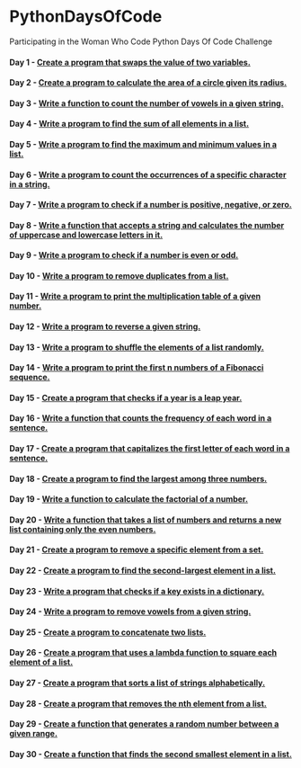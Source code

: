 # PythonDaysOfCode

Participating in the Woman Who Code Python Days Of Code Challenge

#### Day 1 - [Create a program that swaps the value of two variables.](https://github.com/madiajijah11/PythonDaysOfCode/blob/main/day1.py)

#### Day 2 - [Create a program to calculate the area of a circle given its radius.](https://github.com/madiajijah11/PythonDaysOfCode/blob/main/day2.py)

#### Day 3 - [Write a function to count the number of vowels in a given string.](https://github.com/madiajijah11/PythonDaysOfCode/blob/main/day3.py)

#### Day 4 - [Write a program to find the sum of all elements in a list.](https://github.com/madiajijah11/PythonDaysOfCode/blob/main/day4.py)

#### Day 5 - [Write a program to find the maximum and minimum values in a list.](https://github.com/madiajijah11/PythonDaysOfCode/blob/main/day5.py)

#### Day 6 - [Write a program to count the occurrences of a specific character in a string.](https://github.com/madiajijah11/PythonDaysOfCode/blob/main/day6.py)

#### Day 7 - [Write a program to check if a number is positive, negative, or zero.](https://github.com/madiajijah11/PythonDaysOfCode/blob/main/day7.py)

#### Day 8 - [Write a function that accepts a string and calculates the number of uppercase and lowercase letters in it.](https://github.com/madiajijah11/PythonDaysOfCode/blob/main/day8.py)

#### Day 9 - [Write a program to check if a number is even or odd.](https://github.com/madiajijah11/PythonDaysOfCode/blob/main/day9.py)

#### Day 10 - [Write a program to remove duplicates from a list.](https://github.com/madiajijah11/PythonDaysOfCode/blob/main/day10.py)

#### Day 11 - [Write a program to print the multiplication table of a given number.](https://github.com/madiajijah11/PythonDaysOfCode/blob/main/day11.py)

#### Day 12 - [Write a program to reverse a given string.](https://github.com/madiajijah11/PythonDaysOfCode/blob/main/day12.py)

#### Day 13 - [Write a program to shuffle the elements of a list randomly.](https://github.com/madiajijah11/PythonDaysOfCode/blob/main/day13.py)

#### Day 14 - [Write a program to print the first n numbers of a Fibonacci sequence.](https://github.com/madiajijah11/PythonDaysOfCode/blob/main/day14.py)

#### Day 15 - [Create a program that checks if a year is a leap year.](https://github.com/madiajijah11/PythonDaysOfCode/blob/main/day15.py)

#### Day 16 - [Write a function that counts the frequency of each word in a sentence.](https://github.com/madiajijah11/PythonDaysOfCode/blob/main/day16.py)

#### Day 17 - [Create a program that capitalizes the first letter of each word in a sentence.](https://github.com/madiajijah11/PythonDaysOfCode/blob/main/day17.py)

#### Day 18 - [Create a program to find the largest among three numbers.](https://github.com/madiajijah11/PythonDaysOfCode/blob/main/day18.py)

#### Day 19 - [Write a function to calculate the factorial of a number.](https://github.com/madiajijah11/PythonDaysOfCode/blob/main/day19.py)

#### Day 20 - [Write a function that takes a list of numbers and returns a new list containing only the even numbers.](https://github.com/madiajijah11/PythonDaysOfCode/blob/main/day20.py)

#### Day 21 - [Create a program to remove a specific element from a set.](https://github.com/madiajijah11/PythonDaysOfCode/blob/main/day21.py)

#### Day 22 - [Create a program to find the second-largest element in a list.](https://github.com/madiajijah11/PythonDaysOfCode/blob/main/day22.py)

#### Day 23 - [Write a program that checks if a key exists in a dictionary.](https://github.com/madiajijah11/PythonDaysOfCode/blob/main/day23.py)

#### Day 24 - [Write a program to remove vowels from a given string.](https://github.com/madiajijah11/PythonDaysOfCode/blob/main/day24.py)

#### Day 25 - [Create a program to concatenate two lists.](https://github.com/madiajijah11/PythonDaysOfCode/blob/main/day25.py)

#### Day 26 - [Create a program that uses a lambda function to square each element of a list.](https://github.com/madiajijah11/PythonDaysOfCode/blob/main/day26.py)

#### Day 27 - [Create a program that sorts a list of strings alphabetically.](https://github.com/madiajijah11/PythonDaysOfCode/blob/main/day27.py)

#### Day 28 - [Create a program that removes the nth element from a list.](https://github.com/madiajijah11/PythonDaysOfCode/blob/main/day28.py)

#### Day 29 - [Create a function that generates a random number between a given range.](https://github.com/madiajijah11/PythonDaysOfCode/blob/main/day29.py)

#### Day 30 - [Create a function that finds the second smallest element in a list.](https://github.com/madiajijah11/PythonDaysOfCode/blob/main/day30.py)
